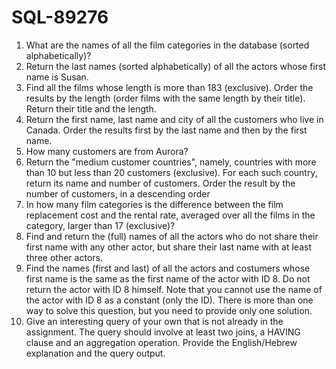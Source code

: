 # SQL-89276

1. What are the names of all the film categories in the database (sorted alphabetically)?
2. Return the last names (sorted alphabetically) of all the actors whose first name is Susan.
3. Find all the films whose length is more than 183 (exclusive). Order the results by the length (order films with the same length by their title). Return their title and the length.
4. Return the first name, last name and city of all the customers who live in Canada. Order the results first by the last name and then by the first name.
5. How many customers are from Aurora?
6. Return the "medium customer countries", namely, countries with more than 10 but less than 20 customers (exclusive). For each such country, return its name and number of customers. Order the result by the number of customers, in a descending order
7. In how many film categories is the difference between the film replacement cost and the rental rate, averaged over all the films in the category, larger than 17 (exclusive)?
8. Find and return the (full) names of all the actors who do not share their first name with any other actor, but share their last name with at least three other actors.
9. Find the names (first and last) of all the actors and costumers whose first name is the same as the first name of the actor with ID 8. Do not return the actor with ID 8 himself. Note that you cannot use the name of the actor with ID 8 as a constant (only the ID). There is more than one way to solve this question, but you need to provide only one solution.
10. Give an interesting query of your own that is not already in the assignment. The query should involve at least two joins, a HAVING clause and an aggregation operation. Provide the English/Hebrew explanation and the query output.
